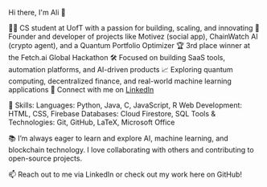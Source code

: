 Hi there, I'm Ali 👋

🧑‍🎓 CS student at UofT with a passion for building, scaling, and innovating
🚀 Founder and developer of projects like Motivez (social app), ChainWatch AI (crypto agent), and a Quantum Portfolio Optimizer
🏆 3rd place winner at the Fetch.ai Global Hackathon
🛠️ Focused on building SaaS tools, automation platforms, and AI-driven products
📈 Exploring quantum computing, decentralized finance, and real-world machine learning applications
📧 Connect with me on [LinkedIn](https://www.linkedin.com/in/alitowaiji)

🔧 Skills:
Languages: Python, Java, C, JavaScript, R
Web Development: HTML, CSS, Firebase
Databases: Cloud Firestore, SQL
Tools & Technologies: Git, GitHub, LaTeX, Microsoft Office

📚 I’m always eager to learn and explore AI, machine learning, and blockchain technology. I love collaborating with others and contributing to open-source projects.

📫 Reach out to me via LinkedIn or check out my work here on GitHub!
